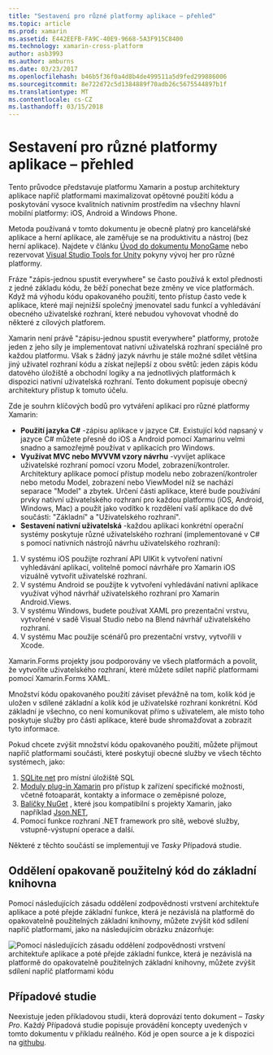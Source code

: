 ```yaml
---
title: "Sestavení pro různé platformy aplikace – přehled"
ms.topic: article
ms.prod: xamarin
ms.assetid: E442EEFB-FA9C-40E9-9668-5A3F915C8400
ms.technology: xamarin-cross-platform
author: asb3993
ms.author: amburns
ms.date: 03/23/2017
ms.openlocfilehash: b46b5f36f0a4d8b4de499511a5d9fed299886006
ms.sourcegitcommit: 8e722d72c5d1384889f70adb26c5675544897b1f
ms.translationtype: MT
ms.contentlocale: cs-CZ
ms.lasthandoff: 03/15/2018
---
```

# <a name="building-cross-platform-applications-overview"></a>Sestavení pro různé platformy aplikace – přehled

Tento průvodce představuje platformu Xamarin a postup architektury aplikace napříč platformami maximalizovat opětovné použití kódu a poskytování vysoce kvalitních nativním prostředím na všechny hlavní mobilní platformy: iOS, Android a Windows Phone.

Metoda používaná v tomto dokumentu je obecně platný pro kancelářské aplikace a herní aplikace, ale zaměřuje se na produktivitu a nástroj (bez herní aplikace). Najdete v článku [Úvod do dokumentu MonoGame](https://developer.xamarin.com/guides/cross-platform/game_development/monogame/introduction/) nebo rezervovat [Visual Studio Tools for Unity](https://docs.microsoft.com/en-us/visualstudio/cross-platform/visual-studio-tools-for-unity) pokyny vývoj her pro různé platformy.

Fráze "zápis-jednou spustit everywhere" se často používá k extol přednosti z jedné základu kódu, že běží ponechat beze změny ve více platformách. Když má výhodu kódu opakovaného použití, tento přístup často vede k aplikace, které mají nejnižší společný jmenovatel sadu funkcí a vyhledávání obecného uživatelské rozhraní, které nebudou vyhovovat vhodně do některé z cílových platforem.

Xamarin není právě "zápisu-jednou spustit everywhere" platformy, protože jeden z jeho síly je implementovat nativní uživatelská rozhraní speciálně pro každou platformu. Však s žádný jazyk návrhu je stále možné sdílet většina jiný uživatel rozhraní kódu a získat nejlepší z obou světů: jeden zápis kódu datového úložiště a obchodní logiky a na jednotlivých platformách k dispozici nativní uživatelská rozhraní. Tento dokument popisuje obecný architektury přístup k tomuto účelu.

Zde je souhrn klíčových bodů pro vytváření aplikací pro různé platformy Xamarin:

-   **Použití jazyka C#** -zápisu aplikace v jazyce C#. Existující kód napsaný v jazyce C# můžete přesně do iOS a Android pomocí Xamarinu velmi snadno a samozřejmě používat v aplikacích pro Windows.
-   **Využívat MVC nebo MVVVM vzory návrhu** -vyvíjet aplikace uživatelské rozhraní pomocí vzoru Model, zobrazení/kontroler. Architektury aplikace pomocí přístup modelu nebo zobrazení/kontroler nebo metodu Model, zobrazení nebo ViewModel níž se nachází separace "Model" a zbytek. Určení části aplikace, které bude používání prvky nativní uživatelského rozhraní pro každou platformu (iOS, Android, Windows, Mac) a použít jako vodítko k rozdělení vaší aplikace do dvě součásti: "Základní" a "Uživatelského rozhraní".
-   **Sestavení nativní uživatelská** -každou aplikaci konkrétní operační systémy poskytuje různé uživatelského rozhraní (implementované v C# s pomocí nativních nástrojů návrhu uživatelského rozhraní):

1.  V systému iOS použijte rozhraní API UIKit k vytvoření nativní vyhledávání aplikací, volitelně pomocí návrháře pro Xamarin iOS vizuálně vytvořit uživatelské rozhraní.
1.  V systému Android se použijte k vytvoření vyhledávání nativní aplikace využívat výhod návrhář uživatelského rozhraní pro Xamarin Android.Views.
1.  V systému Windows, budete používat XAML pro prezentační vrstvu, vytvořené v sadě Visual Studio nebo na Blend návrhář uživatelského rozhraní.
1.  V systému Mac použije scénářů pro prezentační vrstvy, vytvořili v Xcode.

Xamarin.Forms projekty jsou podporovány ve všech platformách a povolit, že vytvoříte uživatelského rozhraní, které můžete sdílet napříč platformami pomocí Xamarin.Forms XAML. 

Množství kódu opakovaného použití záviset převážně na tom, kolik kód je uložen v sdílené základní a kolik kód je uživatelské rozhraní konkrétní. Kód základní je všechno, co není komunikovat přímo s uživatelem, ale místo toho poskytuje služby pro části aplikace, které bude shromažďovat a zobrazit tyto informace.

Pokud chcete zvýšit množství kódu opakovaného použití, můžete přijmout napříč platformami součásti, které poskytují obecné služby ve všech těchto systémech, jako:

1.   [SQLite net](https://www.nuget.org/packages/sqlite-net-pcl/) pro místní úložiště SQL
1.   [Moduly plug-in Xamarin](https://xamarin.com/plugins) pro přístup k zařízení specifické možnosti, včetně fotoaparát, kontakty a informace o zeměpisné poloze,
1.   [Balíčky NuGet](https://nuget.org) , které jsou kompatibilní s projekty Xamarin, jako například [Json.NET](https://www.nuget.org/packages/Newtonsoft.Json/),
1.  Pomocí funkce rozhraní .NET framework pro sítě, webové služby, vstupně-výstupní operace a další.


Některé z těchto součástí se implementují ve *Tasky* Případová studie.

 <a name="Separate_Reusable_Code_into_a_Core_Library" />


## <a name="separate-reusable-code-into-a-core-library"></a>Oddělení opakovaně použitelný kód do základní knihovna

Pomocí následujících zásadu oddělení zodpovědnosti vrstvení architektuře aplikace a poté přejde základní funkce, která je nezávislá na platformě do opakovatelně použitelných základní knihovny, můžete zvýšit kód sdílení napříč platformami, jako na následujícím obrázku znázorňuje:

 ![](overview-images/layers2.png "Pomocí následujících zásadu oddělení zodpovědnosti vrstvení architektuře aplikace a poté přejde základní funkce, která je nezávislá na platformě do opakovatelně použitelných základní knihovny, můžete zvýšit sdílení napříč platformami kódu")

 <a name="Case_Studies" />


## <a name="case-studies"></a>Případové studie

Neexistuje jeden příkladovou studii, která doprovází tento dokument – *Tasky Pro*. Každý Případová studie popisuje provádění koncepty uvedených v tomto dokumentu v příkladu reálného. Kód je open source a je k dispozici na [githubu](https://github.com/xamarin/mobile-samples/).